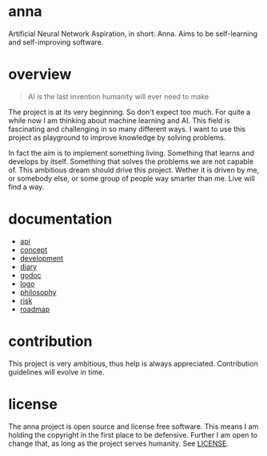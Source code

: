 # anna
Artificial Neural Network Aspiration, in short: Anna. Aims to be self-learning
and self-improving software.

# overview

> AI is the last invention humanity will ever need to make

The project is at its very beginning. So don't expect too much. For quite a
while now I am thinking about machine learning and AI. This field is
fascinating and challenging in so many different ways. I want to use this
project as playground to improve knowledge by solving problems.

In fact the aim is to implement something living. Something that learns and
develops by itself. Something that solves the problems we are not capable of.
This ambitious dream should drive this project. Wether it is driven by me, or
somebody else, or some group of people way smarter than me. Live will find a way.

# documentation
- [api](doc/api)
- [concept](doc/concept)
- [development](doc/development)
- [diary](doc/diary)
- [godoc](https://godoc.org/github.com/xh3b4sd/anna)
- [logo](doc/logo)
- [philosophy](doc/philosophy)
- [risk](doc/risk)
- [roadmap](doc/roadmap)

# contribution
This project is very ambitious, thus help is always appreciated. Contribution
guidelines will evolve in time.

# license
The anna project is open source and license free software. This means I am
holding the copyright in the first place to be defensive. Further I am open to
change that, as long as the project serves humanity. See [LICENSE](LICENSE).
